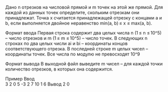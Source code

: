 Дано n отрезков на числовой прямой и m точек на этой же прямой. Для каждой из данных точек определите, скольким отрезкам они принадлежат. Точка x считается принадлежащей отрезку с концами a и b, если выполняется двойное неравенство min(a, b) ≤ x ≤ max(a, b).

Формат ввода
Первая строка содержит два целых числа n (1 ≤ n ≤ 10^5) – число отрезков и m (1 ≤ m ≤ 10^5) – число точек. В следующих n строках по два целых числи ai и bi – координаты концов соответствующего отрезка. В последней строке m целых чисел – координаты точек. Все числа по модулю не превосходят 10^9

Формат вывода
В выходной файл выведите m чисел – для каждой точки количество отрезков, в которых она содержится.

Пример
Ввод	
3 2
0 5
-3 2
7 10
1 6
Вывод
2 0 
